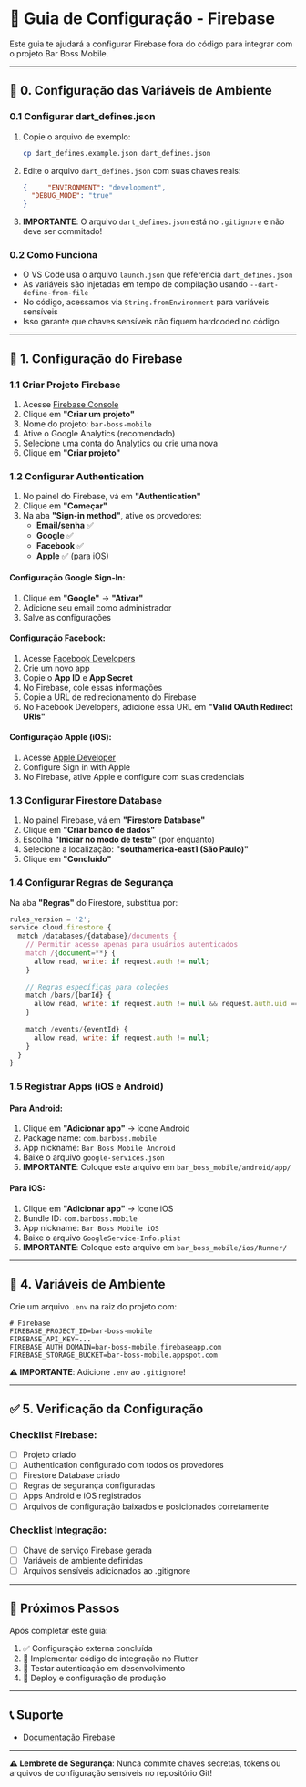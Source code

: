 # 🔧 Guia de Configuração - Firebase

Este guia te ajudará a configurar Firebase fora do código para integrar com o projeto Bar Boss Mobile.

---

## 🔐 0. Configuração das Variáveis de Ambiente

### 0.1 Configurar dart_defines.json

1. Copie o arquivo de exemplo:
   ```bash
   cp dart_defines.example.json dart_defines.json
   ```

2. Edite o arquivo `dart_defines.json` com suas chaves reais:
   ```json
   {     "ENVIRONMENT": "development",
     "DEBUG_MODE": "true"
   }
   ```

3. **IMPORTANTE**: O arquivo `dart_defines.json` está no `.gitignore` e não deve ser commitado!

### 0.2 Como Funciona

- O VS Code usa o arquivo `launch.json` que referencia `dart_defines.json`
- As variáveis são injetadas em tempo de compilação usando `--dart-define-from-file`
- No código, acessamos via `String.fromEnvironment` para variáveis sensíveis
- Isso garante que chaves sensíveis não fiquem hardcoded no código

---

## 📱 1. Configuração do Firebase

### 1.1 Criar Projeto Firebase

1. Acesse [Firebase Console](https://console.firebase.google.com/)
2. Clique em **"Criar um projeto"**
3. Nome do projeto: `bar-boss-mobile`
4. Ative o Google Analytics (recomendado)
5. Selecione uma conta do Analytics ou crie uma nova
6. Clique em **"Criar projeto"**

### 1.2 Configurar Authentication

1. No painel do Firebase, vá em **"Authentication"**
2. Clique em **"Começar"**
3. Na aba **"Sign-in method"**, ative os provedores:
   - **Email/senha** ✅
   - **Google** ✅
   - **Facebook** ✅
   - **Apple** ✅ (para iOS)

#### Configuração Google Sign-In:
1. Clique em **"Google"** → **"Ativar"**
2. Adicione seu email como administrador
3. Salve as configurações

#### Configuração Facebook:
1. Acesse [Facebook Developers](https://developers.facebook.com/)
2. Crie um novo app
3. Copie o **App ID** e **App Secret**
4. No Firebase, cole essas informações
5. Copie a URL de redirecionamento do Firebase
6. No Facebook Developers, adicione essa URL em **"Valid OAuth Redirect URIs"**

#### Configuração Apple (iOS):
1. Acesse [Apple Developer](https://developer.apple.com/)
2. Configure Sign in with Apple
3. No Firebase, ative Apple e configure com suas credenciais

### 1.3 Configurar Firestore Database

1. No painel Firebase, vá em **"Firestore Database"**
2. Clique em **"Criar banco de dados"**
3. Escolha **"Iniciar no modo de teste"** (por enquanto)
4. Selecione a localização: **"southamerica-east1 (São Paulo)"**
5. Clique em **"Concluído"**

### 1.4 Configurar Regras de Segurança

Na aba **"Regras"** do Firestore, substitua por:

```javascript
rules_version = '2';
service cloud.firestore {
  match /databases/{database}/documents {
    // Permitir acesso apenas para usuários autenticados
    match /{document=**} {
      allow read, write: if request.auth != null;
    }
    
    // Regras específicas para coleções
    match /bars/{barId} {
      allow read, write: if request.auth != null && request.auth.uid == resource.data.ownerId;
    }
    
    match /events/{eventId} {
      allow read, write: if request.auth != null;
    }
  }
}
```

### 1.5 Registrar Apps (iOS e Android)

#### Para Android:
1. Clique em **"Adicionar app"** → ícone Android
2. Package name: `com.barboss.mobile`
3. App nickname: `Bar Boss Mobile Android`
4. Baixe o arquivo `google-services.json`
5. **IMPORTANTE**: Coloque este arquivo em `bar_boss_mobile/android/app/`

#### Para iOS:
1. Clique em **"Adicionar app"** → ícone iOS
2. Bundle ID: `com.barboss.mobile`
3. App nickname: `Bar Boss Mobile iOS`
4. Baixe o arquivo `GoogleService-Info.plist`
5. **IMPORTANTE**: Coloque este arquivo em `bar_boss_mobile/ios/Runner/`

---

## 📝 4. Variáveis de Ambiente

Crie um arquivo `.env` na raiz do projeto com:

```env
# Firebase
FIREBASE_PROJECT_ID=bar-boss-mobile
FIREBASE_API_KEY=...
FIREBASE_AUTH_DOMAIN=bar-boss-mobile.firebaseapp.com
FIREBASE_STORAGE_BUCKET=bar-boss-mobile.appspot.com
```

**⚠️ IMPORTANTE**: Adicione `.env` ao `.gitignore`!

---

## ✅ 5. Verificação da Configuração

### Checklist Firebase:
- [ ] Projeto criado
- [ ] Authentication configurado com todos os provedores
- [ ] Firestore Database criado
- [ ] Regras de segurança configuradas
- [ ] Apps Android e iOS registrados
- [ ] Arquivos de configuração baixados e posicionados corretamente

### Checklist Integração:
- [ ] Chave de serviço Firebase gerada
- [ ] Variáveis de ambiente definidas
- [ ] Arquivos sensíveis adicionados ao .gitignore

---

## 🚀 Próximos Passos

Após completar este guia:

1. ✅ Configuração externa concluída
2. 🔄 Implementar código de integração no Flutter
3. 🧪 Testar autenticação em desenvolvimento
4. 🚀 Deploy e configuração de produção

---

## 📞 Suporte

- [Documentação Firebase](https://firebase.google.com/docs)

---

**⚠️ Lembrete de Segurança**: Nunca commite chaves secretas, tokens ou arquivos de configuração sensíveis no repositório Git!